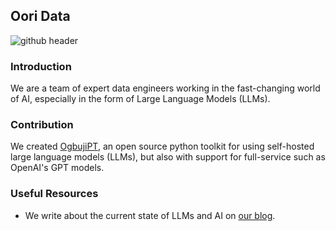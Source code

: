 ## Oori Data

<!--

**Here are some ideas to get you started:**

🙋‍♀️ A short introduction - what is your organization all about?
🌈 Contribution guidelines - how can the community get involved?
👩‍💻 Useful resources - where can the community find your docs? Is there anything else the community should know?
🍿 Fun facts - what does your team eat for breakfast?
🧙 Remember, you can do mighty things with the power of [Markdown](https://docs.github.com/github/writing-on-github/getting-started-with-writing-and-formatting-on-github/basic-writing-and-formatting-syntax)
-->
![github header](https://github.com/OoriData/.github/assets/43561307/f2f97b69-117f-453a-9fb1-9bae1bd2608e)

### Introduction
We are a team of expert data engineers working in the fast-changing world of AI, especially in the form of Large Language Models (LLMs). 

### Contribution
We created [OgbujiPT](https://github.com/OoriData/OgbujiPT), an open source python toolkit for using self-hosted large language models (LLMs), 
but also with support for full-service such as OpenAI's GPT models. 

### Useful Resources
- We write about the current state of LLMs and AI on [our blog](oori.dev/blog).
